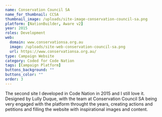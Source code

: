 ```yaml
---
name: Conservation Council SA
name_for_thumbnail: CCSA
thumbnail_image: /uploads/site-image-conservation-council-sa.png
platform: [NationBuilder, Aware v2]
year: 2015
roles: Development
web:
  domain: www.conservationsa.org.au
  image: /uploads/site-web-conservation-council-sa.png
  url: https://www.conservationsa.org.au/
type: Campaign Website
category: Coded for Code Nation
tags: [Campaign Platform]
buttons_background: ""
buttons_color: ""
order: 3
---
```


The second site I developed in Code Nation in 2015 and I still love it. Designed by Lully Duque, with the team at Conservation Council SA being very engaged with the platform throught the years, creating actions and petitions and filling the website with inspirational images and content.